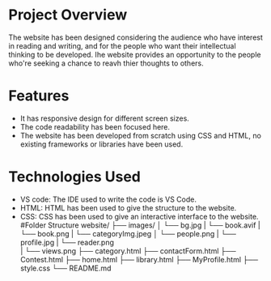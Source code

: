 # Project Overview
The website has been designed considering the audience who have interest in reading and writing, and for the people who want their intellectual thinking to be developed. Ihe website provides an opportunity to the people who're seeking a chance to reavh thier thoughts to others. 
# Features
- It has responsive design for different screen sizes.
- The code readability has been focused here.
- The website has been developed from scratch using CSS and HTML, no existing frameworks or libraries have been used.
# Technologies Used
 - VS code: The IDE used to write the code is VS Code.
 - HTML: HTML has been used to give the structure to the website.
 - CSS: CSS has been used to give an interactive interface to the website.
 #Folder Structure
website/
├── images/ 
│   └── bg.jpg 
|   └── book.avif
|   └── book.png
|   └── categoryImg.jpeg 
│   └── people.png 
|   └── profile.jpg 
|   └── reader.png  
|   └── views.png 
├── category.html 
├── contactForm.html 
├── Contest.html 
├── home.html 
├── library.html 
├── MyProfile.html 
├── style.css 
└── README.md 
